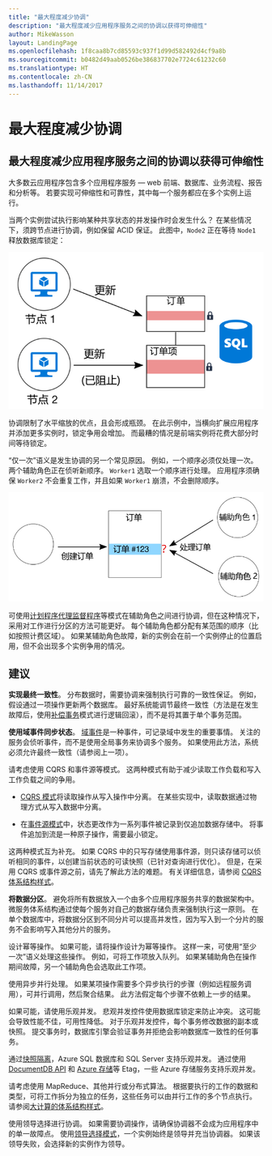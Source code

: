 ```yaml
---
title: "最大程度减少协调"
description: "最大程度减少应用程序服务之间的协调以获得可伸缩性"
author: MikeWasson
layout: LandingPage
ms.openlocfilehash: 1f8caa8b7cd85593c937f1d99d582492d4cf9a8b
ms.sourcegitcommit: b0482d49aab0526be386837702e7724c61232c60
ms.translationtype: HT
ms.contentlocale: zh-CN
ms.lasthandoff: 11/14/2017
---
```

# <a name="minimize-coordination"></a>最大程度减少协调 

## <a name="minimize-coordination-between-application-services-to-achieve-scalability"></a>最大程度减少应用程序服务之间的协调以获得可伸缩性

大多数云应用程序包含多个应用程序服务 &mdash; web 前端、数据库、业务流程、报告和分析等。 若要实现可伸缩性和可靠性，其中每一个服务都应在多个实例上运行。 

当两个实例尝试执行影响某种共享状态的并发操作时会发生什么？ 在某些情况下，须跨节点进行协调，例如保留 ACID 保证。 此图中，`Node2` 正在等待 `Node1` 释放数据库锁定：

![](./images/database-lock.svg)

协调限制了水平缩放的优点，且会形成瓶颈。 在此示例中，当横向扩展应用程序并添加更多实例时，锁定争用会增加。 而最糟的情况是前端实例将花费大部分时间等待锁定。

“仅一次”语义是发生协调的另一个常见原因。 例如，一个顺序必须仅处理一次。 两个辅助角色正在侦听新顺序。 `Worker1` 选取一个顺序进行处理。 应用程序须确保 `Worker2` 不会重复工作，并且如果 `Worker1` 崩溃，不会删除顺序。

![](./images/coordination.svg)

可使用[计划程序代理监督程序][sas-pattern]等模式在辅助角色之间进行协调，但在这种情况下，采用对工作进行分区的方法可能更好。 每个辅助角色都分配有某范围的顺序（比如按照计费区域）。 如果某辅助角色故障，新的实例会在前一个实例停止的位置启用，但不会出现多个实例争用的情况。

## <a name="recommendations"></a>建议

**实现最终一致性**。 分布数据时，需要协调来强制执行可靠的一致性保证。 例如，假设通过一项操作更新两个数据库。 最好系统能调节最终一致性（方法是在发生故障后，使用[补偿事务][compensating-transaction]模式进行逻辑回滚），而不是将其置于单个事务范围。

**使用域事件同步状态**。 [域事件][domain-event]是一种事件，可记录域中发生的重要事情。 关注的服务会侦听事件，而不是使用全局事务来协调多个服务。 如果使用此方法，系统必须允许最终一致性（请参阅上一项）。 

请考虑使用 CQRS 和事件源等模式。 这两种模式有助于减少读取工作负载和写入工作负载之间的争用。 

- [CQRS 模式][cqrs-pattern]将读取操作从写入操作中分离。 在某些实现中，读取数据通过物理方式从写入数据中分离。 

- 在[事件源模式][event-sourcing]中，状态更改作为一系列事件被记录到仅追加数据存储中。 将事件追加到流是一种原子操作，需要最小锁定。 

这两种模式互为补充。 如果 CQRS 中的只写存储使用事件源，则只读存储可以侦听相同的事件，以创建当前状态的可读快照（已针对查询进行优化）。 但是，在采用 CQRS 或事件源之前，请先了解此方法的难题。 有关详细信息，请参阅 [CQRS 体系结构样式][cqrs-style]。

**将数据分区**。  避免将所有数据放入一个由多个应用程序服务共享的数据架构中。 微服务体系结构通过使每个服务对自己的数据存储负责来强制执行这一原则。 在单个数据库中，将数据分区到不同分片可以提高并发性，因为写入到一个分片的服务不会影响写入其他分片的服务。

设计幂等操作。 如果可能，请将操作设计为幂等操作。 这样一来，可使用“至少一次”语义处理这些操作。 例如，可将工作项放入队列。 如果某辅助角色在操作期间故障，另一个辅助角色会选取此工作项。

使用异步并行处理。 如果某项操作需要多个异步执行的步骤（例如远程服务调用），可并行调用，然后聚合结果。 此方法假定每个步骤不依赖上一步的结果。   

如果可能，请使用乐观并发。 悲观并发控件使用数据库锁定来防止冲突。 这可能会导致性能不佳，可用性降低。 对于乐观并发控件，每个事务修改数据的副本或快照。 提交事务时，数据库引擎会验证事务并拒绝会影响数据库一致性的任何事务。 

通过[快照隔离][sql-snapshot-isolation]，Azure SQL 数据库和 SQL Server 支持乐观并发。 通过使用 [DocumentDB API][docdb-faq] 和 [Azure 存储][storage-concurrency]等 Etag，一些 Azure 存储服务支持乐观并发。

请考虑使用 MapReduce、其他并行或分布式算法。 根据要执行的工作的数据和类型，可将工作拆分为独立的任务，这些任务可以由并行工作的多个节点执行。 请参阅[大计算的体系结构样式][big-compute]。

使用领导选择进行协调。 如果需要协调操作，请确保协调器不会成为应用程序中的单一故障点。 使用[领导选择模式][leader-election]，一个实例始终是领导并充当协调器。 如果该领导失败，会选择新的实例作为领导。 
 

<!-- links -->

[big-compute]: ../architecture-styles/big-compute.md
[compensating-transaction]: ../../patterns/compensating-transaction.md
[cqrs-style]: ../architecture-styles/cqrs.md
[cqrs-pattern]: ../../patterns/cqrs.md
[docdb-faq]: /azure/documentdb/documentdb-faq
[domain-event]: https://martinfowler.com/eaaDev/DomainEvent.html
[event-sourcing]: ../../patterns/event-sourcing.md
[leader-election]: ../../patterns/leader-election.md
[sas-pattern]: ../../patterns/scheduler-agent-supervisor.md
[sql-snapshot-isolation]: /sql/t-sql/statements/set-transaction-isolation-level-transact-sql
[storage-concurrency]: https://azure.microsoft.com/blog/managing-concurrency-in-microsoft-azure-storage-2/